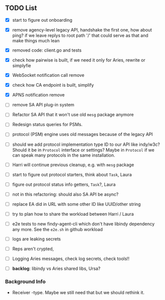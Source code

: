 ## TODO List

- [x] start to figure out onboarding
- [x] remove agency-level legacy API, handshake the first one, how about ping?
      if we leave replys to root path '/' that could serve as that and make things
      much lean
- [x] removed code: client.go and tests
- [x] check how pairwise is built, if we need it only for Aries, rewrite or
      simplyfie 
- [x] WebSocket notification call remove 
- [x] check how CA endpoint is built, simplify
- [x] APNS notification remove
- [ ] remove SA API plug-in system

- [ ] Refactor SA API that it won't use old `mesg` package anymore
- [ ] Redesign status queries for PSMs. 
- [ ] protocol (PSM) engine uses old messages because of the legacy API
- [ ] should we add protocol implementation type ID to our API like indy/w3c?
Should it be in `Protocol` interface or settings? Maybe in `Protocol` if we can
speak many protocols in the same installation.

- [ ] Harri will continue previous cleanup, e.g. with `mesg` package

- [ ] start to figure out protocol starters, think about `Task`, Laura

- [ ] figure out protocol status info getters, `Task`?, Laura

- [ ] not in this refactoring: should also SA API be async?
- [ ] replace EA did in URL with some other ID like UUID/other string 
- [ ] try to plan how to share the workload between Harri / Laura
- [ ] e2e tests to new findy-agent-cli which don't have libindy dependency any
      more. See the `e2e.sh` in github workload
- [ ] logs are leaking secrets
- [ ] Reps aren't crypted, 
- [ ] Logging Aries messages, check log secrets, check tools!!

- [ ] **backlog**: libindy vs Aries shared libs, Ursa?


### Background Info

- Receiver -type. Maybe we still need that but we should rethink it.
